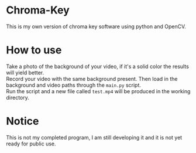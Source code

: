 # Chroma-Key
This is my own version of chroma key software using python and OpenCV.

# How to use
Take a photo of the background of your video, if it's a solid color the results will yield better.  
Record your video with the same background present. Then load in the background and video paths through the `main.py` script.  
Run the script and a new file called `test.mp4` will be produced in the working directory.

# Notice
This is not my completed program, I am still developing it and it is not yet ready for public use.
